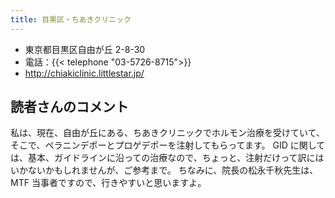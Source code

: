 ```yaml
---
title: 目黒区・ちあきクリニック
---
```


- 東京都目黒区自由が丘 2-8-30
- 電話：{{< telephone "03-5726-8715">}}
- <http://chiakiclinic.littlestar.jp/>

## 読者さんのコメント

私は、現在、自由が丘にある、ちあきクリニックでホルモン治療を受けていて、そこで、ペラニンデポーとプロゲデポーを注射してもらってます。
GID に関しては、基本、ガイドラインに沿っての治療なので、ちょっと、注射だけって訳にはいかないかもしれませんが、ご参考まで。
ちなみに、院長の松永千秋先生は、MTF 当事者ですので、行きやすいと思いますよ。
